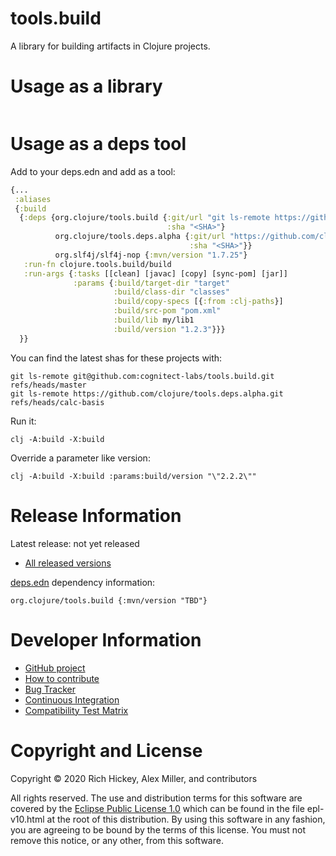 tools.build
========================================

A library for building artifacts in Clojure projects.

# Usage as a library

```clojure
```

# Usage as a deps tool

Add to your deps.edn and add as a tool:

```clojure
{...
 :aliases
 {:build
  {:deps {org.clojure/tools.build {:git/url "git ls-remote https://github.com/clojure/tools.build.git refs/heads/master"
                                   :sha "<SHA>"}
          org.clojure/tools.deps.alpha {:git/url "https://github.com/clojure/tools.deps.alpha.git"
                                        :sha "<SHA>"}}
          org.slf4j/slf4j-nop {:mvn/version "1.7.25"}
   :run-fn clojure.tools.build/build
   :run-args {:tasks [[clean] [javac] [copy] [sync-pom] [jar]]
              :params {:build/target-dir "target"
                       :build/class-dir "classes"
                       :build/copy-specs [{:from :clj-paths}]
                       :build/src-pom "pom.xml"
                       :build/lib my/lib1
                       :build/version "1.2.3"}}}
  }}
```

You can find the latest shas for these projects with:

    git ls-remote git@github.com:cognitect-labs/tools.build.git refs/heads/master
    git ls-remote https://github.com/clojure/tools.deps.alpha.git refs/heads/calc-basis


Run it: 

```
clj -A:build -X:build
```

Override a parameter like version:

```
clj -A:build -X:build :params:build/version "\"2.2.2\""
```

# Release Information

Latest release: not yet released

* [All released versions](http://search.maven.org/#search%7Cgav%7C1%7Cg%3A%22org.clojure%22%20AND%20a%3A%22tools.build%22)

[deps.edn](https://clojure.org/guides/deps_and_cli) dependency information:

```
org.clojure/tools.build {:mvn/version "TBD"}
```

# Developer Information

* [GitHub project](https://github.com/clojure/tools.build)
* [How to contribute](https://clojure.org/community/contributing)
* [Bug Tracker](https://dev.clojure.org/jira/browse/TDEPS)
* [Continuous Integration](https://build.clojure.org/job/tools.build/)
* [Compatibility Test Matrix](https://build.clojure.org/job/tools.build-test-matrix/)

# Copyright and License

Copyright © 2020 Rich Hickey, Alex Miller, and contributors

All rights reserved. The use and
distribution terms for this software are covered by the
[Eclipse Public License 1.0] which can be found in the file
epl-v10.html at the root of this distribution. By using this software
in any fashion, you are agreeing to be bound by the terms of this
license. You must not remove this notice, or any other, from this
software.

[Eclipse Public License 1.0]: http://opensource.org/licenses/eclipse-1.0.php
